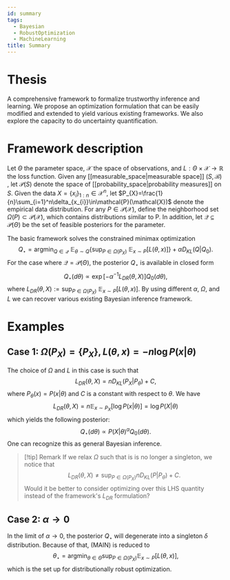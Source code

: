 ```yaml
---
id: summary
tags:
  - Bayesian
  - RobustOptimization
  - MachineLearning
title: Summary
---
```


# Thesis

A comprehensive framework to formalize trustworthy inference and learning. We propose an optimization formulation that can be easily modified and extended to yield various existing frameworks. We also explore the capacity to do uncertainty quantification.

# Framework description

Let $\Theta$ the parameter space, $\mathcal{X}$ the space of observations, and $L:\Theta \times \mathcal{X}\to \mathbb{R}$ the loss function. Given any [[measurable_space|measurable space]] $(S,\mathcal{B})$ , let $\mathcal{P}(S)$ denote the space of [[probability_space|probability measures]] on $S$. Given the data $X=\left\{x_{i}\right\}_{1:n}\in\mathcal{X}^n$, let $P_{X}=\frac{1}{n}\sum_{i=1}^n\delta_{x_{i}}\in\mathcal{P}(\mathcal{X})$ denote the empirical data distribution. For any $P\in\mathcal{P}(\mathcal{X})$, define the neighborhood set $\Omega(P)\subset \mathcal{P}(\mathcal{X})$, which contains distributions similar to P. In addition, let $\mathcal{Q}\subseteq \mathcal{P}(\Theta)$ be the set of feasible posteriors for the parameter.

The basic framework solves the constrained minimax optimization
$$
Q_{\star}=\mathop{\mathrm{argmin}}_{Q\in\mathcal{Q}}\ \mathbb{E}_{\theta \sim Q}\left\{\mathop{\mathrm{sup}}_{P\in\Omega(P_{X})}\ \mathbb{E}_{x\sim P}[L(\theta,x)]\right\} +\alpha D_{KL}(Q|Q_{0}).\tag{MAIN}
$$
For the case where $\mathcal{Q}=\mathcal{P}(\Theta)$, the posterior $Q_{\star}$ is available in closed form
$$
Q_{\star}(d\theta)\propto \exp[-\alpha^{-1}L_{DR}(\theta,X)]Q_{0}(d\theta),\tag{GIBBS}
$$
where $L_{DR}(\theta,X):=\mathop{\mathrm{sup}}_{P\in\Omega(P_{X})}\ \mathbb{E}_{x\sim P}[L(\theta,x)]$. By using different $\alpha$, $\Omega$, and $L$ we can recover various existing Bayesian inference framework. 

# Examples

## Case 1: $\Omega(P_{X})=\{P_{X}\},L(\theta,x)=-n\log P(x|\theta)$

The choice of $\Omega$ and $L$ in this case is such that
$$
L_{DR}(\theta,X)=nD_{KL}(P_{X}|P_{\theta})+C,
$$
where $P_{\theta}(x)=P(x|\theta)$ and $C$ is a constant with respect to $\theta$.  We have 
$$
L_{DR}(\theta,X)=n\mathbb{E}_{x\sim P_{X}}[\log P(x|\theta)]=\log P(X|\theta)
$$
which yields the following posterior:
$$
Q_{\star}(d\theta)\propto P(X|\theta)^\alpha Q_{0}(d\theta).\tag{GBAYES}
$$
One can recognize this as general Bayesian inference.

> [!tip] Remark
> If we relax $\Omega$ such that is is no longer a singleton, we notice that 
> $$
> L_{DR}(\theta,X)\neq \mathop{\mathrm{sup}}_{P\in\Omega(P_{X})}nD_{KL}(P|P_{\theta})+C.
> $$
> Would it be better to consider optimizing over this LHS quantity instead of the framework's $L_{DR}$ formulation?

## Case 2: $\alpha\to 0$

In the limit of $\alpha\to 0$, the posterior $Q_{\star}$ will degenerate into a singleton $\delta$ distribution. Because of that, (MAIN) is reduced to
$$
\theta_{\star}=\mathop{\mathrm{argmin}}_{\theta\in\Theta}\mathop{\mathrm{sup}}_{P\in\Omega(P_{X})}\mathbb{E}_{x\sim P}[L(\theta,x)],\tag{DRO}
$$
which is the set up for distributionally robust optimization.
